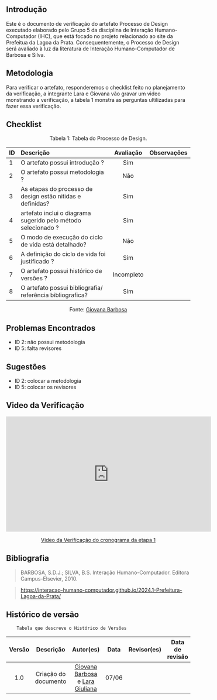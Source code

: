 ## Introdução
Este é o documento de verificação do artefato Processo de Design executado elaborado pelo Grupo 5 da disciplina de Interação Humano-Computador (IHC), que está focado no projeto relacionado ao site da Prefeitua da Lagoa da Prata. Consequentemente, o Processo de Design será avaliado à luz da literatura de Interação Humano-Computador de Barbosa e Silva.

## Metodologia
Para verificar o artefato, responderemos o checklist feito no planejamento da verificação, a integrante Lara e Giovana vão gravar um video monstrando a verificação, a tabela 1 monstra as perguntas ultilizadas para fazer essa verificação.

## Checklist

<center>Tabela 1: Tabela do Processo de Design. </center> 

| __ID__ | __Descrição__ | __Avaliação__ | __Observações__ |
|:----------|:----------|:----------:| --------------------|
| 1 | O artefato possui introdução ?   | Sim  | |
| 2  | O artefato possui metodologia ?  | Não  | |
| 3  | As etapas do processo de design estão nitidas e definidas?  | Sim| |
| 4 |  artefato inclui o diagrama sugerido pelo método selecionado ?  | Sim  | |
| 5  | O modo de execução do ciclo de vida está detalhado?  | Não | |
| 6 | A definição do ciclo de vida foi justificado ?  | Sim | |
| 7  |  O artefato possui histórico de versões ?  | Incompleto | |
| 8  | O artefato possui bibliografia/ referência bibliografica?  | Sim | |

 <center>  <p>Fonte: <a href="https://github.com/gio221">Giovana Barbosa</a></p></center>

## Problemas Encontrados

* ID 2: não possui metodologia
* ID 5: falta revisores

## Sugestões
* ID 2: colocar a  metodologia
* ID 5: colocar os  revisores

## Video da Verificação

<p style="text-align: center"><iframe width="560" height="315" src="https://www.youtube.com/embed/KGquW7vsd-0 " title="YouTube video player" frameborder="0" allow="accelerometer; autoplay; clipboard-write; encrypted-media; gyroscope; picture-in-picture; web-share" referrerpolicy="strict-origin-when-cross-origin" allowfullscreen></iframe></p>
<p style="text-align: center"><a href="https://youtu.be/KGquW7vsd-0 " target="blanket">Vídeo da Verificação do cronograma da etapa 1</a></p>


## Bibliografia
> BARBOSA, S.D.J.; SILVA, B.S. Interação Humano-Computador. Editora Campus-Elsevier, 2010.

>  https://interacao-humano-computador.github.io/2024.1-Prefeitura-Lagoa-da-Prata/


## Histórico de versão
        Tabela que descreve o Histórico de Versões
|     Versão       |     Descrição      |      Autor(es)      | Data           |  Revisor(es)          |Data de revisão|
| :----------------------------------------------------------: | :-------------------------------: | :-------------------------------------------------: | :-------------------------------: |  :-------------------------------: | :-------------------------------: |
|1.0|Criação do documento|[Giovana Barbosa](https://github.com/gio221) e [Lara Giuliana](https://github.com/gravelylara)| 07/06|||